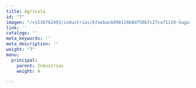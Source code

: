 ```yaml
---
title: Agrícola
id: "7"
imagen: "/v1530762493/industrias/67aebac6098119b8df50b7c27ca71110-Sugarcane.jpg"
link: ''
catalogo: ''
meta_keywords: ''
meta_description: ''
weight: "7"
menu:
  principal:
    parent: Industrias
    weight: 4

---
```

